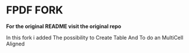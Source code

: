 # FPDF FORK
**For the original README visit the original repo**

In this fork i added The possibility to Create Table And To do an MultiCell Aligned
